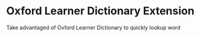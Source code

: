 # Oxford Learner Dictionary Extension
Take advantaged of Oxford Learner Dictionary to quickly lookup word
